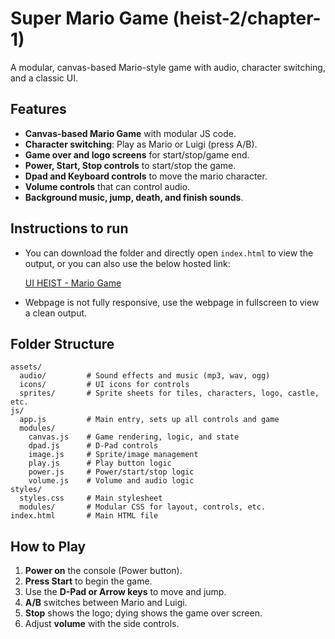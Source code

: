 # Super Mario Game (heist-2/chapter-1)

A modular, canvas-based Mario-style game with audio, character switching, and a classic UI.

## Features

- **Canvas-based Mario Game** with modular JS code.
- **Character switching**: Play as Mario or Luigi (press A/B).
- **Game over and logo screens** for start/stop/game end.
- **Power, Start, Stop controls** to start/stop the game.
- **Dpad and Keyboard controls** to move the mario character.
- **Volume controls** that can control audio.
- **Background music, jump, death, and finish sounds**.

## Instructions to run

- You can download the folder and directly open `index.html` to view the output, or you can also use the below hosted link:

  [UI HEIST - Mario Game](https://charanraj-thiyagarajan-cdw-com.github.io/UI-HEIST/heist-2/chapter-1/index.html)

- Webpage is not fully responsive, use the webpage in fullscreen to view a clean output.

## Folder Structure

```
assets/
  audio/         # Sound effects and music (mp3, wav, ogg)
  icons/         # UI icons for controls
  sprites/       # Sprite sheets for tiles, characters, logo, castle, etc.
js/
  app.js         # Main entry, sets up all controls and game
  modules/
    canvas.js    # Game rendering, logic, and state
    dpad.js      # D-Pad controls
    image.js     # Sprite/image management
    play.js      # Play button logic
    power.js     # Power/start/stop logic
    volume.js    # Volume and audio logic
styles/
  styles.css     # Main stylesheet
  modules/       # Modular CSS for layout, controls, etc.
index.html       # Main HTML file
```

## How to Play

1. **Power on** the console (Power button).
2. **Press Start** to begin the game.
3. Use the **D-Pad or Arrow keys** to move and jump.
4. **A/B** switches between Mario and Luigi.
5. **Stop** shows the logo; dying shows the game over screen.
6. Adjust **volume** with the side controls.
